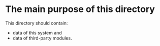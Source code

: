 

The main purpose of this directory
=====================================================================

This directory should contain:
- data of this system and
- data of third-party modules.

